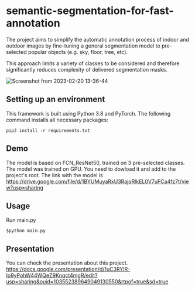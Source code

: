 # semantic-segmentation-for-fast-annotation

The project aims to simplify the automatic annotation process of indoor and outdoor images by fine-tuning a general segmentation model to pre-selected popular objects (e.g. sky, floor, tree, etc). 

This approach limits a variety of classes to be considered and therefore significantly reduces complexity of delivered segmentation masks.


![Screenshot from 2023-02-20 13-36-44](https://user-images.githubusercontent.com/14224692/220201863-7b5d6223-3e40-4b60-a23e-78b676b7e915.png)

## Setting up an environment
This framework is built using Python 3.8 and PyTorch. The following command installs all necessary packages:
```
pip3 install -r requirements.txt
```

## Demo 
The model is based on FCN_ResNet50, trained on 3 pre-selected classes. The model was trained on GPU. You need to dowload it and add to the project's root. The link with the model is  
https://drive.google.com/file/d/1BYUMuyaRxU3RajqRlkEL0V7uFCa4fz7t/view?usp=sharing 

## Usage 
Run main.py 

```
$python main.py 
```

## Presentation
You can check the presentation about this project.
https://docs.google.com/presentation/d/1uC3RYIR-Io9yPohW44WQeZ9Knqct4mgR/edit?usp=sharing&ouid=103552389649049130550&rtpof=true&sd=true
